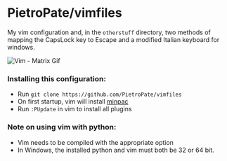 # PietroPate/vimfiles

My vim configuration and, in the `otherstuff` directory, two methods of mapping the CapsLock key to Escape and a modified Italian keyboard for windows. 

![Vim - Matrix Gif](otherstuff/vim_matrix.gif)

### Installing this configuration:

- Run `git clone https://github.com/PietroPate/vimfiles`
- On first startup, vim will install [minpac](https://github.com/k-takata/minpac)
- Run `:PUpdate` in vim to install all plugins

### Note on using vim with python:

- Vim needs to be compiled with the appropriate option
- In Windows, the installed python and vim must both be 32 or 64 bit.
